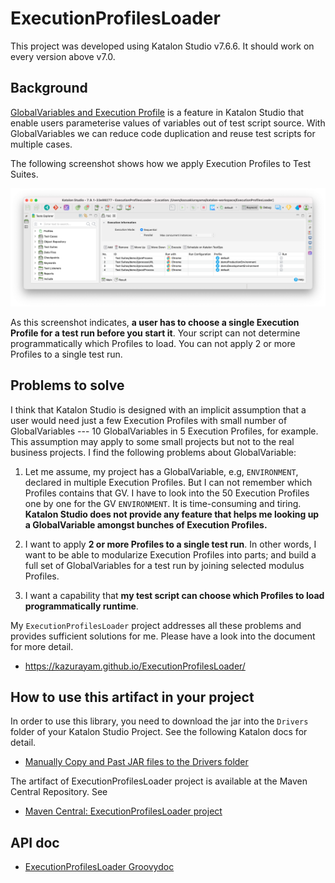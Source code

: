 # ExecutionProfilesLoader

This project was developed using Katalon Studio v7.6.6. It should work on every version above v7.0.

## Background

[GlobalVariables and Execution Profile](https://docs.katalon.com/katalon-studio/docs/execution-profile-v54.html) is a feature in Katalon Studio that enable users parameterise values of variables out of test script source. With GlobalVariables we can reduce code duplication and reuse test scripts for multiple cases.

The following screenshot shows how we apply Execution Profiles to Test Suites.

![weCanApplyOnlyOneExecutionProfileBeforeRunningTest](./docs/images/weCanApplyOnlyOneExecutionProfileBeforeRunningTest.png)

As this screenshot indicates, **a user has to choose a single Execution Profile for a test run before you start it**. Your script can not determine programmatically which Profiles to load. You can not apply 2 or more Profiles to a single test run.

## Problems to solve

I think that Katalon Studio is designed with an implicit assumption that a user would need just a few Execution Profiles with small number of GlobalVariables --- 10 GlobalVariables in 5 Execution Profiles, for example. This assumption may apply to some small projects but not to the real business projects. I find the following problems about GlobalVariable:

1.  Let me assume, my project has a GlobalVariable, e.g, `ENVIRONMENT`, declared in multiple Execution Profiles. But I can not remember which Profiles contains that GV. I have to look into the 50 Execution Profiles one by one for the GV `ENVIRONMENT`. It is time-consuming and tiring. **Katalon Studio does not provide any feature that helps me looking up a GlobalVariable amongst bunches of Execution Profiles.**

2.  I want to apply **2 or more Profiles to a single test run**. In other words, I want to be able to modularize Execution Profiles into parts; and build a full set of GlobalVariables for a test run by joining selected modulus Profiles.

3.  I want a capability that **my test script can choose which Profiles to load programmatically runtime**.

My `ExecutionProfilesLoader` project addresses all these problems and provides sufficient solutions for me. Please have a look into the document for more detail.

-   <https://kazurayam.github.io/ExecutionProfilesLoader/>

## How to use this artifact in your project

In order to use this library, you need to download the jar into the `Drivers` folder of your Katalon Studio Project. See the following Katalon docs for detail.

-   [Manually Copy and Past JAR files to the Drivers folder](https://docs.katalon.com/katalon-studio/docs/external-libraries.html#manually-copy-and-paste-jar-files-to-the-drivers-folder)

The artifact of ExecutionProfilesLoader project is available at the Maven Central Repository. See

-   [Maven Central: ExecutionProfilesLoader project](https://mvnrepository.com/artifact/com.kazurayam/ExecutionProfilesLoader)

## API doc

-   [ExecutionProfilesLoader Groovydoc](https://kazurayam.github.io/ExecutionProfilesLoader/api/index.html)
